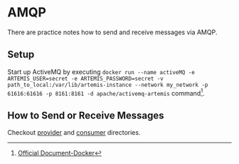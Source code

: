 # AMQP

There are practice notes how to send and receive messages via AMQP.

## Setup

Start up ActiveMQ by executing `docker run --name activeMQ -e ARTEMIS_USER=secret -e ARTEMIS_PASSWORD=secret -v path_to_local:/var/lib/artemis-instance --network my_network -p 61616:61616 -p 8161:8161 -d apache/activemq-artemis` command[^1].

[^1]: [Official Document-Docker](https://activemq.apache.org/components/artemis/documentation/latest/docker.html#docker)

## How to Send or Receive Messages

Checkout [provider](./provider/) and [consumer](./consumer/) directories.
